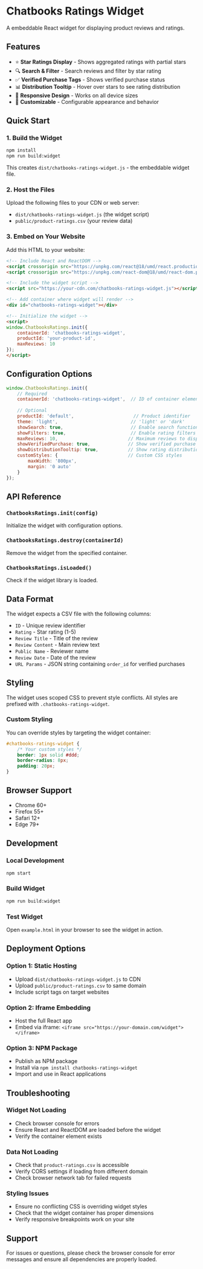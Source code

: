 # Chatbooks Ratings Widget

A embeddable React widget for displaying product reviews and ratings.

## Features

- ⭐ **Star Ratings Display** - Shows aggregated ratings with partial stars
- 🔍 **Search & Filter** - Search reviews and filter by star rating
- ✅ **Verified Purchase Tags** - Shows verified purchase status
- 📊 **Distribution Tooltip** - Hover over stars to see rating distribution
- 📱 **Responsive Design** - Works on all device sizes
- 🎨 **Customizable** - Configurable appearance and behavior

## Quick Start

### 1. Build the Widget

```bash
npm install
npm run build:widget
```

This creates `dist/chatbooks-ratings-widget.js` - the embeddable widget file.

### 2. Host the Files

Upload the following files to your CDN or web server:
- `dist/chatbooks-ratings-widget.js` (the widget script)
- `public/product-ratings.csv` (your review data)

### 3. Embed on Your Website

Add this HTML to your website:

```html
<!-- Include React and ReactDOM -->
<script crossorigin src="https://unpkg.com/react@18/umd/react.production.min.js"></script>
<script crossorigin src="https://unpkg.com/react-dom@18/umd/react-dom.production.min.js"></script>

<!-- Include the widget script -->
<script src="https://your-cdn.com/chatbooks-ratings-widget.js"></script>

<!-- Add container where widget will render -->
<div id="chatbooks-ratings-widget"></div>

<!-- Initialize the widget -->
<script>
window.ChatbooksRatings.init({
    containerId: 'chatbooks-ratings-widget',
    productId: 'your-product-id',
    maxReviews: 10
});
</script>
```

## Configuration Options

```javascript
window.ChatbooksRatings.init({
    // Required
    containerId: 'chatbooks-ratings-widget',  // ID of container element
    
    // Optional
    productId: 'default',                      // Product identifier
    theme: 'light',                           // 'light' or 'dark'
    showSearch: true,                         // Enable search functionality
    showFilters: true,                        // Enable rating filters
    maxReviews: 10,                          // Maximum reviews to display
    showVerifiedPurchase: true,              // Show verified purchase tags
    showDistributionTooltip: true,           // Show rating distribution on hover
    customStyles: {                          // Custom CSS styles
        maxWidth: '800px',
        margin: '0 auto'
    }
});
```

## API Reference

### `ChatbooksRatings.init(config)`
Initialize the widget with configuration options.

### `ChatbooksRatings.destroy(containerId)`
Remove the widget from the specified container.

### `ChatbooksRatings.isLoaded()`
Check if the widget library is loaded.

## Data Format

The widget expects a CSV file with the following columns:
- `ID` - Unique review identifier
- `Rating` - Star rating (1-5)
- `Review Title` - Title of the review
- `Review Content` - Main review text
- `Public Name` - Reviewer name
- `Review Date` - Date of the review
- `URL Params` - JSON string containing `order_id` for verified purchases

## Styling

The widget uses scoped CSS to prevent style conflicts. All styles are prefixed with `.chatbooks-ratings-widget`.

### Custom Styling

You can override styles by targeting the widget container:

```css
#chatbooks-ratings-widget {
    /* Your custom styles */
    border: 1px solid #ddd;
    border-radius: 8px;
    padding: 20px;
}
```

## Browser Support

- Chrome 60+
- Firefox 55+
- Safari 12+
- Edge 79+

## Development

### Local Development
```bash
npm start
```

### Build Widget
```bash
npm run build:widget
```

### Test Widget
Open `example.html` in your browser to see the widget in action.

## Deployment Options

### Option 1: Static Hosting
- Upload `dist/chatbooks-ratings-widget.js` to CDN
- Upload `public/product-ratings.csv` to same domain
- Include script tags on target websites

### Option 2: Iframe Embedding
- Host the full React app
- Embed via iframe: `<iframe src="https://your-domain.com/widget"></iframe>`

### Option 3: NPM Package
- Publish as NPM package
- Install via `npm install chatbooks-ratings-widget`
- Import and use in React applications

## Troubleshooting

### Widget Not Loading
- Check browser console for errors
- Ensure React and ReactDOM are loaded before the widget
- Verify the container element exists

### Data Not Loading
- Check that `product-ratings.csv` is accessible
- Verify CORS settings if loading from different domain
- Check browser network tab for failed requests

### Styling Issues
- Ensure no conflicting CSS is overriding widget styles
- Check that the widget container has proper dimensions
- Verify responsive breakpoints work on your site

## Support

For issues or questions, please check the browser console for error messages and ensure all dependencies are properly loaded.
